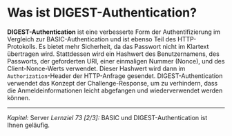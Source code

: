 # Was ist DIGEST-Authentication?

**DIGEST-Authentication** ist eine verbesserte Form der Authentifizierung im Vergleich zur BASIC-Authentication und ist ebenso Teil des HTTP-Protokolls. Es bietet mehr Sicherheit, da das Passwort nicht im Klartext übertragen wird. Stattdessen wird ein Hashwert des Benutzernamens, des Passworts, der geforderten URI, einer einmaligen Nummer (Nonce), und des Client-Nonce-Werts verwendet. Dieser Hashwert wird dann im `Authorization`-Header der HTTP-Anfrage gesendet. DIGEST-Authentication verwendet das Konzept der Challenge-Response, um zu verhindern, dass die Anmeldeinformationen leicht abgefangen und wiederverwendet werden können.

---

_Kapitel:_ Server
_Lernziel 73 \[2/3\]:_ BASIC und DIGEST-Authentication ist Ihnen geläufig.
